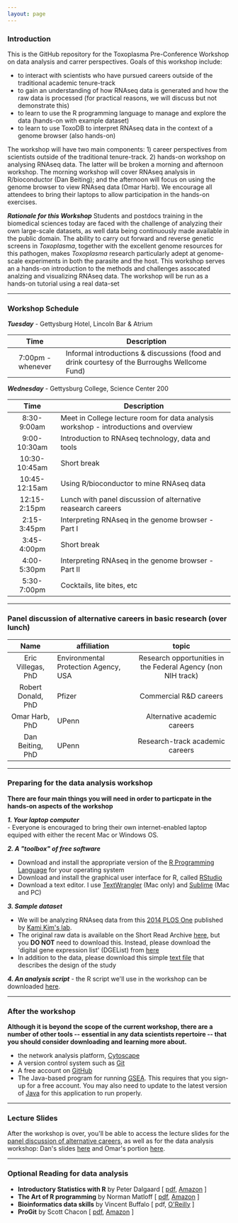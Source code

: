 ```yaml
---
layout: page
---
```


### Introduction
This is the GitHub repository for the Toxoplasma Pre-Conference Workshop on data analysis and carrer perspectives. Goals of this workshop include:

* to interact with scientists who have pursued careers outside of the traditional academic tenure-track 
* to gain an understanding of how RNAseq data is generated and how the raw data is processed (for practical reasons, we will discuss but not demonstrate this)
* to learn to use the R programming language to manage and explore the data (hands-on with example dataset)
* to learn to use ToxoDB to interpret RNAseq data in the context of a genome browser (also hands-on)

The workshop will have two main components: 1) career perspectives from scientists outside of the traditional tenure-track.  2) hands-on workshop on analysing RNAseq data.  The latter will be broken a morning and afternoon workshop. The morning workshop will cover RNAseq analysis in R/bioconductor (Dan Beiting); and the afternoon will focus on using the genome browser to view RNAseq data (Omar Harb).  We encourage all attendees to bring their laptops to allow participation in the hands-on exercises. 

***Rationale for this Workshop***  Students and postdocs training in the biomedical sciences today are faced with the challenge of analyzing their own large-scale datasets, as well data being continuously made available in the public domain.  The ability to carry out forward and reverse genetic screens in _Toxoplasma_, together with the excellent genome resources for this pathogen, makes _Toxoplasma_ research particularly adept at genome-scale experiments in both the parasite and the host.  This workshop serves an a hands-on introduction to the methods and challenges assocated analzing and visualizing RNAseq data.  The workshop will be run as a hands-on tutorial using a real data-set  


----


### Workshop Schedule

***Tuesday*** - Gettysburg Hotel, Lincoln Bar & Atrium

Time	|	Description	|
:------:|---------|
7:00pm - whenever	|	Informal introductions & discussions (food and drink courtesy of the Burroughs Wellcome Fund)


***Wednesday*** - Gettysburg College, Science Center 200 

Time	|	Description	|
:------:|---------|
8:30-9:00am	|	Meet in College lecture room for data analysis workshop - introductions and overview
9:00-10:30am	|	Introduction to RNAseq technology, data and tools
10:30-10:45am	|	Short break
10:45-12:15am	|	Using R/bioconductor to mine RNAseq data 
12:15-2:15pm	|	Lunch with panel discussion of alternative reasearch careers
2:15-3:45pm	|	Interpreting RNAseq in the genome browser - Part I
3:45-4:00pm	|	Short break
4:00-5:30pm |	Interpreting RNAseq in the genome browser - Part II
5:30-7:00pm	|	Cocktails, lite bites, etc


----


### Panel discussion of alternative careers in basic research (over lunch)

Name	|	affiliation	|	topic	|
:------:|---------|:------:
Eric Villegas, PhD	|	Environmental Protection Agency, USA 	|	Research opportunities in the Federal Agency (non NIH track)
Robert Donald, PhD	|	Pfizer	|	Commercial R&D careers
Omar Harb, PhD	|	UPenn	|	Alternative academic careers
Dan Beiting, PhD	|	UPenn	|	Research-track academic careers


----


### Preparing for the data analysis workshop

**There are four main things you will need in order to particpate in the hands-on aspects of the workshop**

***1. Your laptop computer***<br/> - Everyone is encouraged to bring their own internet-enabled laptop equiped with either the recent Mac or Windows OS.

***2. A "toolbox" of free software***<br/>

* Download and install the appropriate version of the [R Programming Language](http://lib.stat.cmu.edu/R/CRAN/) for your operating system
* Download and install the graphical user interface for R, called [RStudio](http://www.rstudio.com/products/rstudio/download/)
* Download a text editor. I use [TextWrangler](http://www.barebones.com/products/textwrangler/) (Mac only) and [Sublime](http://www.sublimetext.com/) (Mac and PC)


***3. Sample dataset***<br/>

* We will be analyzing RNAseq data from this [2014 PLOS One](http://journals.plos.org/plosone/article?id=10.1371/journal.pone.0111297) published by [Kami Kim's lab](http://www.einstein.yu.edu/faculty/4972/kami-kim/).  
* The original raw data is available on the Short Read Archive [here](http://www.ebi.ac.uk/ena/data/view/SRP045423), but you __DO NOT__ need to download this.  Instead, please download the 'digital gene expression list' (DGEList) from [here](materials/DGEList)
* In addition to the data, please download this simple [text file](materials/studyDesign.txt) that describes the design of the study

***4. An analysis script*** - the R script we'll use in the workshop can be downloaded [here](materials/Toxo_RNAseq_analysis.R).

-----

### After the workshop

__Although it is beyond the scope of the current workshop, there are a number of other tools -- essential in any data scientists repertoire -- that you should consider downloading and learning more about.__

* the network analysis platform, [Cytoscape](http://www.cytoscape.org/)
* A version control system such as [Git](http://git-scm.com/downloads)
* A free account on [GitHub](https://github.com/)
* The Java-based program for running [GSEA](http://www.broadinstitute.org/gsea/index.jsp). This requires that you sign-up for a free account. You may also need to update to the latest version of [Java](https://www.java.com/en/) for this application to run properly. 


----


### Lecture Slides

After the workshop is over, you'll be able to access the lecture slides for the [panel discussion of alternative careers](), as well as for the data analysis workshop: Dan's slides [here](materials/ToxoRNAseqWorkshop.pdf) and Omar's portion [here](materials/ToxoRNAseqWorkshop.pdf).

----


### Optional Reading for data analysis 

* **Introductory Statistics with R** by Peter Dalgaard [ [pdf](http://www.academia.dk/BiologiskAntropologi/Epidemiologi/PDF/Introductory_Statistics_with_R__2nd_ed.pdf), [Amazon](http://www.amazon.com/Introductory-Statistics-R-Computing/dp/0387954759) ]  
* **The Art of R programming** by Norman Matloff [ [pdf](http://www.google.com/url?sa=t&rct=j&q=&esrc=s&source=web&cd=1&ved=0CCAQFjAA&url=http%3A%2F%2Fsens.tistory.com%2Fattachment%2Fcfile8.uf%402375DC3D515423F9110CA1.pdf&ei=E-8FVO6dAYmnggSttoD4Bg&usg=AFQjCNE1UmWRG3i9ugNDSXN2WjRSTkkUjA&sig2=U958L8LG42vuhHdPKKBHHw&bvm=bv.74115972,d.eXY), [Amazon](http://www.amazon.com/Art-Programming-Statistical-Software-Design/dp/1593273843/ref=sr_1_1?s=books&ie=UTF8&qid=1409674972&sr=1-1&keywords=the+art+of+r+programming) ]  
* **Bioinformatics data skills** by Vincent Buffalo [ pdf, [O'Reilly](http://shop.oreilly.com/product/0636920030157.do) ]  
* **ProGit** by Scott Chacon [ [pdf](http://git-scm.com/book), [Amazon](http://www.amazon.com/Pro-Git-Scott-Chacon/dp/1430218339) ]  
